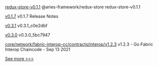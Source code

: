 
[redux-store-v0.1.1](https://github.com/hyperledger/aries-framework-javascript-ext/releases/tag/redux-store-v0.1.1) @aries-framework/redux-store redux-store-v0.1.1

[v0.1.7](https://github.com/hyperledger/aries-framework-go/releases/tag/v0.1.7) v0.1.7 Release Notes

[v0.3.1](https://github.com/hyperledger-labs/firefly-ui/releases/tag/v0.3.1) v0.3.1_c0e2dbf

[v0.3.0](https://github.com/hyperledger-labs/firefly-ui/releases/tag/v0.3.0) v0.3.0_5bc7947

[core/network/fabric-interop-cc/contracts/interop/v1.2.3](https://github.com/hyperledger-labs/weaver-dlt-interoperability/releases/tag/core/network/fabric-interop-cc/contracts/interop/v1.2.3) v1.2.3 - Go Fabric Interop Chaincode - Sep 13 2021


[See more >>>](https://start-here.hyperledger.org/releases)
